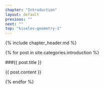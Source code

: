 ```yaml
---
chapter: "Introduction"
layout: default
previous: ""
next: ""
top: "kiselev-geometry-1"
---
```


{% include chapter_header.md %}

{% for post in site.categories.introduction %}

###{{ post.title }}

{{ post.content }}

{% endfor %}
